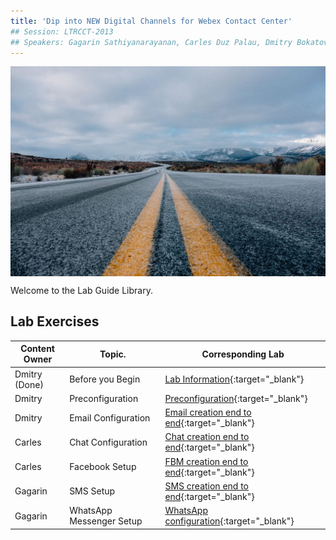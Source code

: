 ```yaml
---
title: 'Dip into NEW Digital Channels for Webex Contact Center'
## Session: LTRCCT-2013
## Speakers: Gagarin Sathiyanarayanan, Carles Duz Palau, Dmitry Bokatov
---
```


<img align="middle" src="images/road-690087_1920.jpeg" width="1000" />

Welcome to the Lab Guide Library. 



## Lab Exercises

| Content Owner   | Topic.                     | Corresponding Lab                                                       |
| --------------- | -------------------------- | -------------------------------------------------------------           |
|  Dmitry (Done) | Before you Begin | [Lab Information](Lab_Info.md){:target="\_blank"}  |
|  Dmitry | Preconfiguration | [Preconfiguration](Lab1.md){:target="\_blank"}  |
|  Dmitry | Email Configuration | [Email creation end to end](Ex3_Email.md){:target="\_blank"} |
|  Carles | Chat Configuration | [Chat creation end to end](Ex2_Chat.md){:target="\_blank"} |
|  Carles | Facebook Setup  | [FBM creation end to end](Ex5_FBM.md){:target="\_blank"}   |
|  Gagarin | SMS Setup | [SMS creation end to end](Ex4_SMS.md){:target="\_blank"}    |
|  Gagarin | WhatsApp Messenger Setup | [WhatsApp configuration](Ex6_WhatsApp.md){:target="\_blank"}      |
